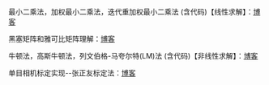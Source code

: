 最小二乘法，加权最小二乘法，迭代重加权最小二乘法 (含代码)【线性求解】：[博客](https://blog.csdn.net/weixin_43763292/article/details/127839786?spm=1001.2014.3001.5502)

黑塞矩阵和雅可比矩阵理解：[博客](https://blog.csdn.net/weixin_43763292/article/details/127930050?spm=1001.2014.3001.5502)

牛顿法，高斯牛顿法，列文伯格-马夸尔特(LM)法 (含代码)【非线性求解】：[博客](https://blog.csdn.net/weixin_43763292/article/details/128060801?spm=1001.2014.3001.5502)

单目相机标定实现--张正友标定法：[博客](https://blog.csdn.net/weixin_43763292/article/details/128546103?spm=1001.2014.3001.5502)

